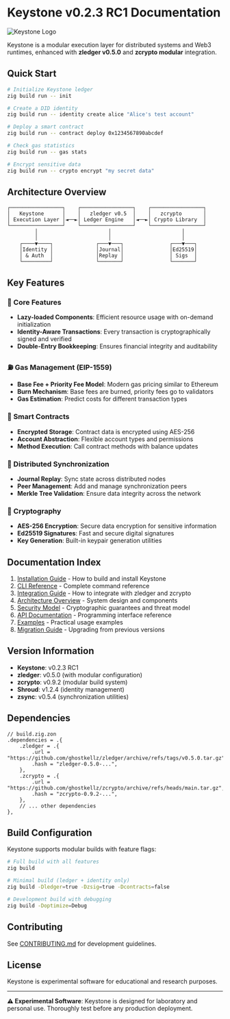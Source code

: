 # Keystone v0.2.3 RC1 Documentation

![Keystone Logo](../logo.png)

Keystone is a modular execution layer for distributed systems and Web3 runtimes, enhanced with **zledger v0.5.0** and **zcrypto modular** integration.

## Quick Start

```bash
# Initialize Keystone ledger
zig build run -- init

# Create a DID identity
zig build run -- identity create alice "Alice's test account"

# Deploy a smart contract
zig build run -- contract deploy 0x1234567890abcdef

# Check gas statistics
zig build run -- gas stats

# Encrypt sensitive data
zig build run -- crypto encrypt "my secret data"
```

## Architecture Overview

```
┌─────────────────┐    ┌─────────────────┐    ┌─────────────────┐
│   Keystone      │    │   zledger v0.5  │    │   zcrypto       │
│ Execution Layer │◄──►│ Ledger Engine   │◄──►│ Crypto Library  │
└─────────────────┘    └─────────────────┘    └─────────────────┘
         │                       │                       │
         │                       │                       │
    ┌────▼────┐              ┌───▼───┐               ┌───▼───┐
    │Identity │              │Journal│               │Ed25519│
    │ & Auth  │              │Replay │               │ Sigs  │
    └─────────┘              └───────┘               └───────┘
```

## Key Features

### 🔧 Core Features
- **Lazy-loaded Components**: Efficient resource usage with on-demand initialization
- **Identity-Aware Transactions**: Every transaction is cryptographically signed and verified
- **Double-Entry Bookkeeping**: Ensures financial integrity and auditability

### ⛽ Gas Management (EIP-1559)
- **Base Fee + Priority Fee Model**: Modern gas pricing similar to Ethereum
- **Burn Mechanism**: Base fees are burned, priority fees go to validators
- **Gas Estimation**: Predict costs for different transaction types

### 🤖 Smart Contracts
- **Encrypted Storage**: Contract data is encrypted using AES-256
- **Account Abstraction**: Flexible account types and permissions
- **Method Execution**: Call contract methods with balance updates

### 🔄 Distributed Synchronization
- **Journal Replay**: Sync state across distributed nodes
- **Peer Management**: Add and manage synchronization peers
- **Merkle Tree Validation**: Ensure data integrity across the network

### 🔐 Cryptography
- **AES-256 Encryption**: Secure data encryption for sensitive information
- **Ed25519 Signatures**: Fast and secure digital signatures
- **Key Generation**: Built-in keypair generation utilities

## Documentation Index

1. [Installation Guide](installation.md) - How to build and install Keystone
2. [CLI Reference](cli-reference.md) - Complete command reference
3. [Integration Guide](integration.md) - How to integrate with zledger and zcrypto
4. [Architecture Overview](architecture.md) - System design and components
5. [Security Model](security.md) - Cryptographic guarantees and threat model
6. [API Documentation](api.md) - Programming interface reference
7. [Examples](../examples/) - Practical usage examples
8. [Migration Guide](migration.md) - Upgrading from previous versions

## Version Information

- **Keystone**: v0.2.3 RC1
- **zledger**: v0.5.0 (with modular configuration)
- **zcrypto**: v0.9.2 (modular build system)
- **Shroud**: v1.2.4 (identity management)
- **zsync**: v0.5.4 (synchronization utilities)

## Dependencies

```zig
// build.zig.zon
.dependencies = .{
    .zledger = .{
        .url = "https://github.com/ghostkellz/zledger/archive/refs/tags/v0.5.0.tar.gz",
        .hash = "zledger-0.5.0-...",
    },
    .zcrypto = .{
        .url = "https://github.com/ghostkellz/zcrypto/archive/refs/heads/main.tar.gz",
        .hash = "zcrypto-0.9.2-...",
    },
    // ... other dependencies
},
```

## Build Configuration

Keystone supports modular builds with feature flags:

```bash
# Full build with all features
zig build

# Minimal build (ledger + identity only)
zig build -Dledger=true -Dzsig=true -Dcontracts=false

# Development build with debugging
zig build -Doptimize=Debug
```

## Contributing

See [CONTRIBUTING.md](../CONTRIBUTING.md) for development guidelines.

## License

Keystone is experimental software for educational and research purposes.

---

**⚠️ Experimental Software**: Keystone is designed for laboratory and personal use. Thoroughly test before any production deployment.